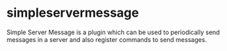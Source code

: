 # simpleservermessage
Simple Server Message is a plugin which can be used to periodically send messages in a server and also register commands to send messages. 
